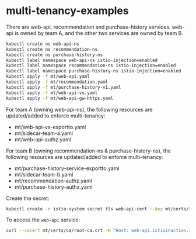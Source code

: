 # multi-tenancy-examples

There are web-api, recommendation and purchase-history services.  web-api is owned by team A, and the other two services are owned by team B.

```bash
kubectl create ns web-api-ns
kubectl create ns recommendation-ns
kubectl create ns purchase-history-ns
kubectl label namespace web-api-ns istio-injection=enabled
kubectl label namespace recommendation-ns istio-injection=enabled
kubectl label namespace purchase-history-ns istio-injection=enabled
kubectl apply -f mt/web-api.yaml
kubectl apply -f mt/recommendation.yaml
kubectl apply -f mt/purchase-history-v1.yaml
kubectl apply -f mt/web-api-vs.yaml
kubectl apply -f mt/web-api-gw-https.yaml
```

For team A (owning web-api-ns), the following resources are updated/added to enforce multi-tenancy:

* mt/web-api-vs-exportto.yaml
* mt/sidecar-team-a.yaml
* mt/web-api-authz.yaml

For team B (owning recommendation-ns & purchase-history-ns), the following resources are updated/added to enforce multi-tenancy:

* mt/purchase-history-service-exportto.yaml
* mt/sidecar-team-b.yaml
* mt/recommendation-authz.yaml
* mt/purchase-history-authz.yaml

Create the secret:

```bash
kubectl create -n istio-system secret tls web-api-cert --key mt/certs/istioinaction.io.key --cert mt/certs/istioinaction.io.crt
```

To access the `web-api` service:

```bash
curl --cacert mt/certs/ca/root-ca.crt -H "Host: web-api.istioinaction.io" https://web-api.istioinaction.io --resolve web-api.istioinaction.io:443:$GATEWAY_IP
```
